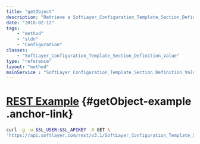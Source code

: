 ```yaml
---
title: "getObject"
description: "Retrieve a SoftLayer_Configuration_Template_Section_Definition_Value record."
date: "2018-02-12"
tags:
    - "method"
    - "sldn"
    - "Configuration"
classes:
    - "SoftLayer_Configuration_Template_Section_Definition_Value"
type: "reference"
layout: "method"
mainService : "SoftLayer_Configuration_Template_Section_Definition_Value"
---
```


# [REST Example](#getObject-example) <a href="/article/rest/"><i class="fas fa-question"></i></a> {#getObject-example .anchor-link} 
```bash
curl -g -u $SL_USER:$SL_APIKEY -X GET \
'https://api.softlayer.com/rest/v3.1/SoftLayer_Configuration_Template_Section_Definition_Value/{SoftLayer_Configuration_Template_Section_Definition_ValueID}/getObject'
```
